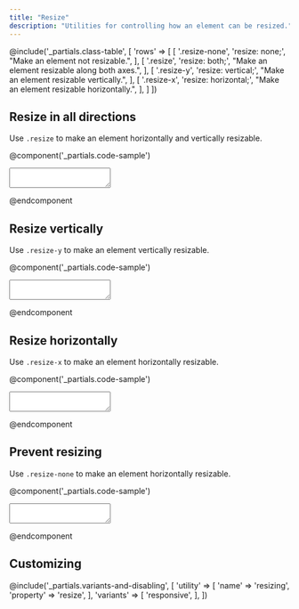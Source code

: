 ```yaml
---
title: "Resize"
description: "Utilities for controlling how an element can be resized."
---
```


@include('_partials.class-table', [
  'rows' => [
    [
      '.resize-none',
      'resize: none;',
      "Make an element not resizable.",
    ],
    [
      '.resize',
      'resize: both;',
      "Make an element resizable along both axes.",
    ],
    [
      '.resize-y',
      'resize: vertical;',
      "Make an element resizable vertically.",
    ],
    [
      '.resize-x',
      'resize: horizontal;',
      "Make an element resizable horizontally.",
    ],
  ]
])

## Resize in all directions

Use `.resize` to make an element horizontally and vertically resizable.

@component('_partials.code-sample')
<textarea class="resize border rounded focus:outline-none focus:shadow-outline"></textarea>
@endcomponent

## Resize vertically

Use `.resize-y` to make an element vertically resizable.

@component('_partials.code-sample')
<textarea class="resize-y border rounded focus:outline-none focus:shadow-outline"></textarea>
@endcomponent

## Resize horizontally

Use `.resize-x` to make an element horizontally resizable.

@component('_partials.code-sample')
<textarea class="resize-x border rounded focus:outline-none focus:shadow-outline"></textarea>
@endcomponent

## Prevent resizing

Use `.resize-none` to make an element horizontally resizable.

@component('_partials.code-sample')
<textarea class="resize-none border rounded focus:outline-none focus:shadow-outline"></textarea>
@endcomponent

## Customizing

@include('_partials.variants-and-disabling', [
    'utility' => [
        'name' => 'resizing',
        'property' => 'resize',
    ],
    'variants' => [
        'responsive',
    ],
])
